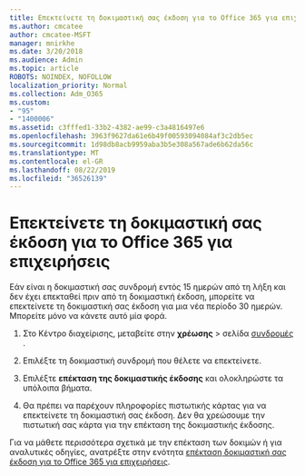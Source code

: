 ```yaml
---
title: Επεκτείνετε τη δοκιμαστική σας έκδοση για το Office 365 για επιχειρήσεις
ms.author: cmcatee
author: cmcatee-MSFT
manager: mnirkhe
ms.date: 3/20/2018
ms.audience: Admin
ms.topic: article
ROBOTS: NOINDEX, NOFOLLOW
localization_priority: Normal
ms.collection: Adm_O365
ms.custom:
- "95"
- "1400006"
ms.assetid: c3fffed1-33b2-4382-ae99-c3a4816497e6
ms.openlocfilehash: 3963f9627da61e6b49f00593094084af3c2db5ec
ms.sourcegitcommit: 1d98db8acb9959aba3b5e308a567ade6b62da56c
ms.translationtype: MT
ms.contentlocale: el-GR
ms.lasthandoff: 08/22/2019
ms.locfileid: "36526139"
---
```

# <a name="extend-your-trial-for-office-365-for-business"></a>Επεκτείνετε τη δοκιμαστική σας έκδοση για το Office 365 για επιχειρήσεις

Εάν είναι η δοκιμαστική σας συνδρομή εντός 15 ημερών από τη λήξη και δεν έχει επεκταθεί πριν από τη δοκιμαστική έκδοση, μπορείτε να επεκτείνετε τη δοκιμαστική σας έκδοση για μια νέα περίοδο 30 ημερών. Μπορείτε μόνο να κάνετε αυτό μία φορά.
  
1. Στο Κέντρο διαχείρισης, μεταβείτε στην **χρέωσης** \> σελίδα [συνδρομές](https://go.microsoft.com/fwlink/p/?linkid=842054) .

2. Επιλέξτε τη δοκιμαστική συνδρομή που θέλετε να επεκτείνετε.

3. Επιλέξτε **επέκταση της δοκιμαστικής έκδοσης** και ολοκληρώστε τα υπόλοιπα βήματα.

4. Θα πρέπει να παρέχουν πληροφορίες πιστωτικής κάρτας για να επεκτείνετε τη δοκιμαστική σας έκδοση. Δεν θα χρεώσουμε την πιστωτική σας κάρτα για την επέκταση της δοκιμαστικής έκδοσης.

Για να μάθετε περισσότερα σχετικά με την επέκταση των δοκιμών ή για αναλυτικές οδηγίες, ανατρέξτε στην ενότητα [επέκταση δοκιμαστική σας έκδοση για το Office 365 για επιχειρήσεις](https://docs.microsoft.com/office365/admin/subscriptions-and-billing/extend-your-trial).